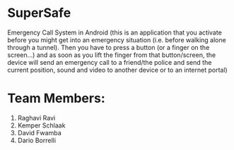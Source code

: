 # SuperSafe
Emergency Call System in Android (this is an application that you activate before you might get into an emergency situation (i.e. before walking alone through a tunnel). Then you have to press a button (or a finger on the screen...) and as soon as you lift the finger from that button/screen, the device will send an emergency call to a friend/the police and send the current position, sound and video to another device or to an internet portal)

Team Members:
=============

1. Raghavi Ravi	
2. Kemper Schlaak
3. David Fwamba	
4. Dario Borrelli
